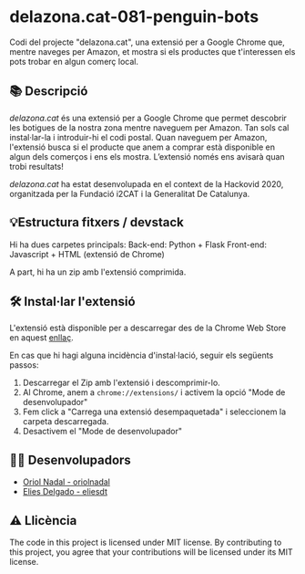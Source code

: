 # delazona.cat-081-penguin-bots
Codi del projecte "delazona.cat", una extensió per a Google Chrome que, mentre naveges per Amazon, et mostra si els productes que t'interessen els pots trobar en algun comerç local.

##  📚 Descripció
*delazona.cat* és una extensió per a Google Chrome que permet descobrir les botigues de la nostra zona mentre naveguem per Amazon. Tan sols cal instal·lar-la i introduir-hi el codi postal. Quan naveguem per Amazon, l'extensió busca si el producte que anem a comprar està disponible en algun dels comerços i ens els mostra.
L’extensió només ens avisarà quan trobi resultats!

*delazona.cat* ha estat desenvolupada en el context de la Hackovid 2020, organitzada per la Fundació i2CAT i la Generalitat De Catalunya.

## 💡Estructura fitxers / devstack

Hi ha dues carpetes principals:
Back-end: Python + Flask
Front-end: Javascript + HTML (extensió de Chrome)

A part, hi ha un zip amb l'extensió comprimida.

##  🛠️ Instal·lar l'extensió

L'extensió està disponible per a descarregar des de la Chrome Web Store en aquest [enllaç](https://chrome.google.com/webstore/detail/delazona/mfamedaonlmdeflbbclpicppggaakbpd).

En cas que hi hagi alguna incidència d'instal·lació, seguir els següents passos:

 1. Descarregar el Zip amb l'extensió i descomprimir-lo.
 2. Al Chrome, anem a `chrome://extensions/` i activem la opció "Mode de desenvolupador"
 3. Fem click a "Carrega una extensió desempaquetada" i seleccionem la carpeta descarregada.
 4. Desactivem el "Mode de desenvolupador"

## 👏🏼 Desenvolupadors

* [Oriol Nadal - oriolnadal](https://github.com/oriolnadal)
* [Elies Delgado - eliesdt](https://github.com/eliesdt)

## ⚠️ Llicència
The code in this project is licensed under MIT license. By contributing to this project, you agree that your contributions will be licensed under its MIT license.
